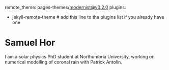 remote_theme: pages-themes/modernist@v0.2.0
plugins:
- jekyll-remote-theme # add this line to the plugins list if you already have one
# Samuel Hor

I am a solar physics PhD student at Northumbria University, working on numerical modelling of coronal rain with Patrick Antolin.

